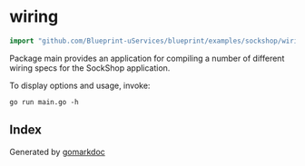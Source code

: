 <!-- Code generated by gomarkdoc. DO NOT EDIT -->

# wiring

```go
import "github.com/Blueprint-uServices/blueprint/examples/sockshop/wiring"
```

Package main provides an application for compiling a number of different wiring specs for the SockShop application.

To display options and usage, invoke:

```
go run main.go -h
```

## Index



Generated by [gomarkdoc](<https://github.com/princjef/gomarkdoc>)

